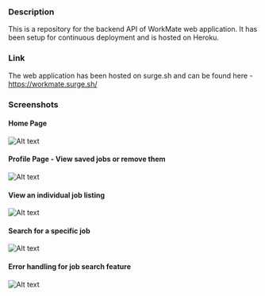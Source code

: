 ### Description

This is a repository for the backend API of WorkMate web application. It has been setup for continuous deployment and is hosted on Heroku.

### Link
The web application has been hosted on surge.sh and can be found here - https://workmate.surge.sh/

### Screenshots

#### Home Page

![Alt text](https://i.ibb.co/jz0Ytq0/WorkMate.png)

#### Profile Page - View saved jobs or remove them

![Alt text](https://i.ibb.co/5rW8yMF/Work-Mate-1.png)

#### View an individual job listing

![Alt text](https://i.ibb.co/Chw1gV9/Work-Mate-2.png)

#### Search for a specific job

![Alt text](https://i.ibb.co/ryM5ttr/Work-Mate-3.png)

#### Error handling for job search feature

![Alt text](https://i.ibb.co/KcPc9y2/Work-Mate-4.png)
